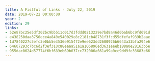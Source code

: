 ```yaml
---
title: A Fistful of Links - July 22, 2019
date: 2019-07-22 00:00:00
year: 2
edition: 29
links:
- 52e87bc25e5df302bc9bbb11c017d3fddd0213229e7bd8a46d0bab6bc9fd691d
- e438250daa3750ece4a840e540029e8c2181cb48731f3fcd55dfefaf939b2aae
- 1d7840227c5efc3e0bb5e3536e915472e9ee623dd2600926b6643a33bfa294e6
- 64607293c7bc6d2f3ef310c88eaaa51a1a106896ed3631eeeb188a0e28163b5e
- 955dac0624d57774f6bf689eb69b037cc732006a661a99a0cc9dd9fc33683e66
---
```

